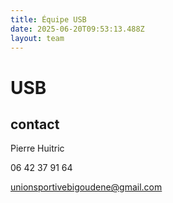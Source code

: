 ```yaml
---
title: Équipe USB
date: 2025-06-20T09:53:13.488Z
layout: team
---
```


# USB



## contact 

Pierre Huitric 

06 42 37 91 64

unionsportivebigoudene@gmail.com

